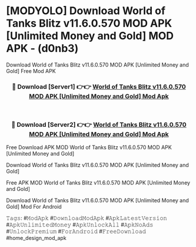 # [MODYOLO] Download World of Tanks Blitz v11.6.0.570 MOD APK [Unlimited Money and Gold] MOD APK - (d0nb3)
Download World of Tanks Blitz v11.6.0.570 MOD APK [Unlimited Money and Gold] Free Mod APK

<div align="center">
<h3>🔴 Download [Server1] 👉👉 <a href="https://apk-comot.site?title=World_of_Tanks_Blitz_v11.6.0.570_MOD_APK_[Unlimited_Money_and_Gold]">World of Tanks Blitz v11.6.0.570 MOD APK [Unlimited Money and Gold] Mod Apk</a></h3><br>

<h3>🔴 Download [Server2] 👉👉 <a href="https://apk-comot.site?title=World_of_Tanks_Blitz_v11.6.0.570_MOD_APK_[Unlimited_Money_and_Gold]">World of Tanks Blitz v11.6.0.570 MOD APK [Unlimited Money and Gold] Mod Apk</a></h3>
</div>


Free Download APK MOD World of Tanks Blitz v11.6.0.570 MOD APK [Unlimited Money and Gold]

Download World of Tanks Blitz v11.6.0.570 MOD APK [Unlimited Money and Gold] 

Free APK MOD World of Tanks Blitz v11.6.0.570 MOD APK [Unlimited Money and Gold] 

Download World of Tanks Blitz v11.6.0.570 MOD APK [Unlimited Money and Gold] Mod For Android

𝚃𝚊𝚐𝚜: #𝙼𝚘𝚍𝙰𝚙𝚔 #𝙳𝚘𝚠𝚗𝚕𝚘𝚊𝚍𝙼𝚘𝚍𝙰𝚙𝚔 #𝙰𝚙𝚔𝙻𝚊𝚝𝚎𝚜𝚝𝚅𝚎𝚛𝚜𝚒𝚘𝚗 #𝙰𝚙𝚔𝚄𝚗𝚕𝚒𝚖𝚒𝚝𝚎𝚍𝙼𝚘𝚗𝚎𝚢 #𝙰𝚙𝚔𝚄𝚗𝚕𝚘𝚌𝚔𝙰𝚕𝚕 #𝙰𝚙𝚔𝙽𝚘𝙰𝚍𝚜 #𝚄𝚗𝚕𝚘𝚌𝚔𝙿𝚛𝚎𝚖𝚒𝚞𝚖 #𝙵𝚘𝚛𝙰𝚗𝚍𝚛𝚘𝚒𝚍 #𝙵𝚛𝚎𝚎𝙳𝚘𝚠𝚗𝚕𝚘𝚊𝚍 #home_design_mod_apk
